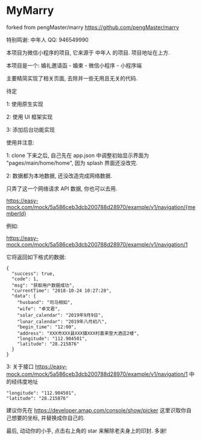 # MyMarry
forked from pengMaster/marry
https://github.com/pengMaster/marry

特别鸣谢: 中年人 QQ: 946549990

本项目为微信小程序的项目, 它来源于 中年人 的项目. 项目地址在上方.

本项目是一个: 婚礼邀请函 - 婚柬 - 微信小程序 - 小程序端

主要精简实现了相关页面, 去除并一些无用且无关的代码.

待定

1: 使用原生实现

2: 使用 UI 框架实现

3: 添加后台功能实现

使用并注意:

1: clone 下来之后, 自己先在 app.json 中调整初始显示界面为 "pages/main/home/home", 因为 splash 界面还没改完.

2: 数据都为本地数据, 还没改造完成网络数据. 

只弄了这一个网络请求 API 数据, 你也可以去用.

https://easy-mock.com/mock/5a586ceb3dcb200788d28970/example/v1/navigation/{memberId}

例如:

https://easy-mock.com/mock/5a586ceb3dcb200788d28970/example/v1/navigation/1

它将返回如下格式的数据:

```
{
  "success": true,
  "code": 1,
  "msg": "获取用户数据成功",
  "currentTime": "2018-10-24 10:27:28",
  "data": {
    "husband": "司马相如",
    "wife": "卓文君",
    "solar_calendar": "2019年9月9日",
    "lunar_calendar": "2019年八月初八",
    "begin_time": "12:00",
    "address": "XXX市XXX县XXX镇XXX村喜来登大酒店2楼",
    "longitude": "112.904501",
    "latitude": "28.215876"
  }
}
```

3: 关于接口 https://easy-mock.com/mock/5a586ceb3dcb200788d28970/example/v1/navigation/1 中的经纬度地址

    "longitude": "112.904501",
    "latitude": "28.215876"
    
建议你先在 https://developer.amap.com/console/show/picker 这里识取你自己想要的坐标, 并替换成你自己的.


最后, 动动你的小手, 点击右上角的 star 来解除老夫身上的印封. 多谢!
